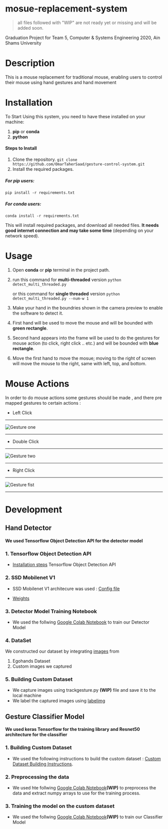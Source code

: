 # mosue-replacement-system
> all files followed with "WIP" are not ready yet or missing and will be added soon.

Graduation Project for Team 5, Computer & Systems Engineering 2020, Ain Shams University

# Description
This is a mouse replacement for traditional mouse, enabling users to control their mouse using hand gestures and hand movement

# Installation
To Start Using this system, you need to have these installed on your machine:
1. **pip** or **conda**
2. **python**

#### Steps to Install
 
1. Clone the repository.
`git clone https://github.com/OmarTaherSaad/gesture-control-system.git`
2. Install the required packages.
##### For pip users:
`pip install -r requirements.txt`
##### For conda users:
 `conda install -r requirements.txt`
 
 This will install required packages, and download all needed files. **It needs good internet connection and may take some time** (depending on your network speed).
 
# Usage

1. Open **conda** or **pip** terminal in the project path.
2. run this command for **multi-threaded** version
	`python detect_multi_threaded.py`
	
	or this command for **single threaded** version
	`python detect_multi_threaded.py --num-w 1`
	
3. Make your hand in the boundries shown in the camera preview to enable the software to detect it.

4. First hand will be used to move the mouse and will be bounded with **green rectangle**. 

5. Second hand appears into the frame will be used to do the gestures for mouse action (to click, right click .. etc.) and will be bounded with **blue rectangle**.

6. Move the first hand to move the mosue; moving to the right of screen will move the mouse to the right, same with left, top, and bottom.

# Mouse Actions
In order to do mouse actions some gestures should be made , and there pre mapped gestures to certain actions :
* Left Click 
***
![Gesture one](https://i.ibb.co/PxsWzk9/dyaa-one855original.png) 
***
* Double Click
***
![Gesture two](https://i.ibb.co/GTzHCLs/dyaa-two759original.png) 
***
* Right Click
***
![Gesture fist](https://i.ibb.co/sPXDpM0/dyaa-fist908original.png) 
***

# Development

## Hand Detector
#### We used Tensorflow Object Detection API for the detector model
### 1. Tensorflow Object Detection API
* [Installation steps](https://tensorflow-object-detection-api-tutorial.readthedocs.io/en/latest/training.html) Tensorflow Object Detection API

### 2. SSD Mobilenet V1
*   SSD Mobilenet V1 architecure was used : [Config file](https://github.com/tensorflow/models/blob/master/research/object_detection/samples/configs/ssd_mobilenet_v1_coco.config)

*   [Weights](http://download.tensorflow.org/models/object_detection/ssd_mobilenet_v1_coco_2018_01_28.tar.gz)
### 3. Detector Model Training Notebook
* We used the follwing [Google Colab Notebook](https://colab.research.google.com/drive/1M5yvo2NahWi517Ha3dezRXUgAx8iQnRb?fbclid=IwAR1AeMffcjmOe0JhHLcLMFBMdBiyo-sFqsWnY4MZyTKgKleBLmcPXAJFVvM) to train our Detector Model
### 4. DataSet
We constructed our dataset by integrating [images](https://drive.google.com/drive/folders/1hQB0s_W-kOr7ZxHNQvVG-ip8RDjrfsvY?fbclid=IwAR34E9Xrl2Ap8kuHJ7RJ3p1fqnADlR3MgWJ3QiiZC3UcmjvJ0qfqNgpjT58) from 
1. Egohands Dataset 
2. Custom images we captured
### 5. Building Custom Dataset
* We capture images using trackgesture.py **(WIP)** file and save it to the local machine
* We label the captured images using [labelimg](https://github.com/tzutalin/labelImg)

## Gesture Classifier Model
#### We used keras Tensorflow for the training library and Resnet50 architecture for the classifier
### 1. Building Custom Dataset
* We used the following instructions to build the custom dataset : [Custom Dataset Building Instructions](https://drive.google.com/open?id=1mi9MiJjFMgXlPqMLLqoc-Jd1-3bt6-7H).

### 2. Preprocessing the data
*   We used hte follwing [Google Colab Notebook](https://drive.google.com/open?id=1zMfKx9vuqbESgSQxFvLHI8432eQJNh0L)**(WIP)** to preprocess the data and extract numpy arrays to use for the training process.

### 3. Training the model on the custom dataset
* We used the follwing [Google Colab Notebook](https://drive.google.com/open?id=1bMq-GQafn67xkotlfF9dReOSywc2QY1s)**(WIP)** to train our Classifier Model


